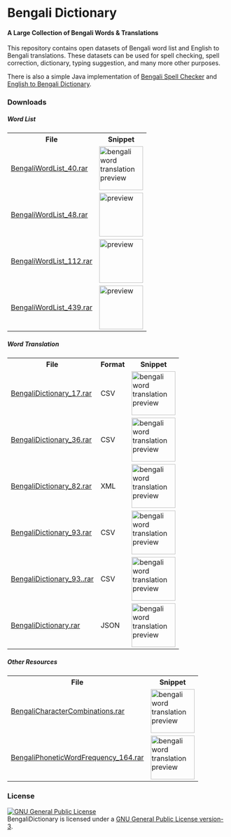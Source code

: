 # Bengali Dictionary
#### A Large Collection of Bengali Words & Translations

This repository contains open datasets of Bengali word list and English to Bengali translations. These datasets can be used for spell checking, spell correction, dictionary, typing suggestion, and many more other purposes.

There is also a simple Java implementation of [Bengali Spell Checker](https://github.com/MinhasKamal/BengaliDictionary/blob/master/src/SpellChecker.java) and [English to Bengali Dictionary](https://github.com/MinhasKamal/BengaliDictionary/blob/master/src/Dictionary.java).
 
### Downloads
##### Word List

<table>
<tr><th>File</th><th>Snippet</th></tr>
<tr>
<td><a href="https://github.com/MinhasKamal/BengaliDictionary/raw/download/BengaliWordList_40.rar">BengaliWordList_40.rar</a></td>
<td><img src="https://user-images.githubusercontent.com/5456665/33063156-d9310fd0-cecb-11e7-9c8e-ae8af8f1890a.PNG" height="100" width=auto title="bengali word translation preview" /></td>
</tr>
<tr>
<td><a href="https://github.com/MinhasKamal/BengaliDictionary/raw/download/BengaliWordList_48.rar">BengaliWordList_48.rar</a></td>
<td><img src="https://user-images.githubusercontent.com/5456665/33063466-c6c78b52-cecc-11e7-857b-e761b154370d.PNG" height="100" width=auto title="preview" /></td>
</tr>
<tr>
<td><a href="https://github.com/MinhasKamal/BengaliDictionary/raw/download/BengaliWordList_112.rar">BengaliWordList_112.rar</a></td>
<td><img src="https://user-images.githubusercontent.com/5456665/33063468-c72e0e9a-cecc-11e7-8d13-4dda7d743aff.PNG" height="100" width=auto title="preview" /></td>
</tr>
<tr>
<td><a href="https://github.com/MinhasKamal/BengaliDictionary/raw/download/BengaliWordList_439.rar">BengaliWordList_439.rar</a></td>
<td><img src="https://user-images.githubusercontent.com/5456665/33063465-c58b7348-cecc-11e7-893d-55c8b86cdd71.PNG" height="100" width=auto title="preview" /></td>
</tr>
</table>

##### Word Translation

<table>
<tr><th>File</th><th>Format</th><th>Snippet</th></tr>
<tr>
<td><a href="https://github.com/MinhasKamal/BengaliDictionary/raw/download/BengaliDictionary_17.rar">BengaliDictionary_17.rar</a></td>
<td>CSV</td>
<td><img src="https://user-images.githubusercontent.com/5456665/33063001-47e5a054-cecb-11e7-83f9-d80cce19e47c.PNG" height="100" width=auto title="bengali word translation preview" /></td>
</tr>
<tr>
<td><a href="https://github.com/MinhasKamal/BengaliDictionary/raw/download/BengaliDictionary_36.rar">BengaliDictionary_36.rar</a></td>
<td>CSV</td>
<td><img src="https://user-images.githubusercontent.com/5456665/33063005-493e5310-cecb-11e7-9b9c-98493751eb3c.PNG" height="100" width=auto title="bengali word translation preview" /></td>
</tr>
<tr>
<td><a href="https://github.com/MinhasKamal/BengaliDictionary/raw/download/BengaliDictionary_82.rar">BengaliDictionary_82.rar</a></td>
<td>XML</td>
<td><img src="https://user-images.githubusercontent.com/5456665/33064807-2b64645a-ced1-11e7-9461-fe28bccf99fb.PNG" height="100" width=auto title="bengali word translation preview" /></td>
</tr>
<tr>
<td><a href="https://github.com/MinhasKamal/BengaliDictionary/raw/download/BengaliDictionary_93.rar">BengaliDictionary_93.rar</a></td>
<td>CSV</td>
<td><img src="https://user-images.githubusercontent.com/5456665/33063004-48ded7b4-cecb-11e7-9490-53a4dbb5387d.PNG" height="100" width=auto title="bengali word translation preview" /></td>
</tr>
<tr>
<td><a href="https://github.com/MinhasKamal/BengaliDictionary/raw/download/BengaliDictionary_93..rar">BengaliDictionary_93..rar</a></td>
<td>CSV</td>
<td><img src="https://user-images.githubusercontent.com/5456665/33064811-2c2b0a10-ced1-11e7-9487-da522e899b53.PNG" height="100" width=auto title="bengali word translation preview" /></td>
</tr>
<tr>
<td><a href="https://github.com/MinhasKamal/BengaliDictionary/raw/download/BengaliDictionary.rar">BengaliDictionary.rar</a></td>
<td>JSON</td>
<td><img src="https://user-images.githubusercontent.com/5456665/33064812-2c868750-ced1-11e7-85d4-0b2e39e342d8.PNG" height="100" width=auto title="bengali word translation preview" /></td>
</tr>
</table>

##### Other Resources
<table>
<tr><th>File</th><th>Snippet</th></tr>
<tr>
<td><a href="https://github.com/MinhasKamal/BengaliDictionary/raw/download/BengaliCharacterCombinations.rar">BengaliCharacterCombinations.rar</a></td>
<td><img src="https://user-images.githubusercontent.com/5456665/33063000-472d62b4-cecb-11e7-94c9-d417e5fb298e.PNG" height="100" width=auto title="bengali word translation preview" /></td>
</tr>
<tr>
<td><a href="https://github.com/MinhasKamal/BengaliDictionary/raw/download/BengaliPhoneticWordFrequency_164.rar">BengaliPhoneticWordFrequency_164.rar</a></td>
<td><img src="https://user-images.githubusercontent.com/5456665/33063157-d98c29ec-cecb-11e7-9923-155939fb3c82.PNG" height="100" width=auto title="bengali word translation preview" /></td>
</tr>
</table>

### License
<a rel="license" href="http://www.gnu.org/licenses/gpl.html"><img alt="GNU General Public License" style="border-width:0" src="http://www.gnu.org/graphics/gplv3-88x31.png" /></a><br/>BengaliDictionary is licensed under a <a rel="license" href="http://www.gnu.org/licenses/gpl.html">GNU General Public License version-3</a>.
